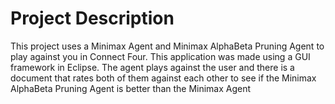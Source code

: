 # Project Description
This project uses a Minimax Agent and Minimax AlphaBeta Pruning Agent to play against you in Connect Four.
This application was made using a GUI framework in Eclipse. The agent plays against the user and there is 
a document that rates both of them against each other to see if the Minimax AlphaBeta Pruning Agent is better 
than the Minimax Agent
